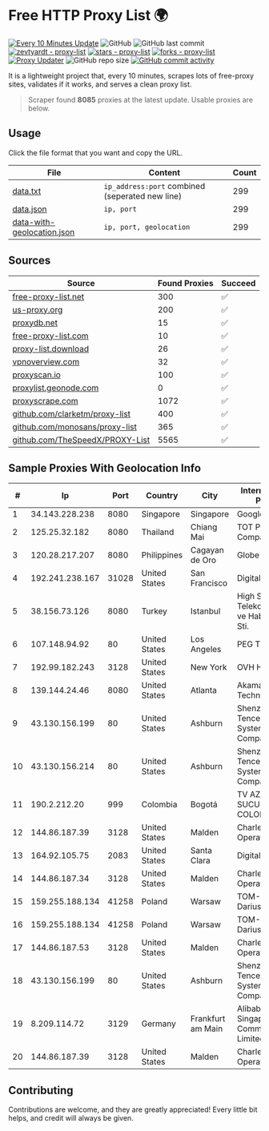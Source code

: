 
# Free HTTP Proxy List 🌍

[![Every 10 Minutes Update](https://github.com/mertguvencli/http-proxy-list/actions/workflows/main.yml/badge.svg?branch=main)](https://github.com/mertguvencli/http-proxy-list/actions/workflows/main.yml)
![GitHub](https://img.shields.io/github/license/mertguvencli/http-proxy-list)
![GitHub last commit](https://img.shields.io/github/last-commit/mertguvencli/http-proxy-list)
[![zevtyardt - proxy-list](https://img.shields.io/static/v1?label=zevtyardt&message=proxy-list&color=blue&logo=github)](https://github.com/zevtyardt/proxy-list "Go to GitHub repo")
[![stars - proxy-list](https://img.shields.io/github/stars/zevtyardt/proxy-list?style=social)](https://github.com/zevtyardt/proxy-list)
[![forks - proxy-list](https://img.shields.io/github/forks/zevtyardt/proxy-list?style=social)](https://github.com/zevtyardt/proxy-list)
[![Proxy Updater](https://github.com/zevtyardt/proxy-list/workflows/Proxy%20Updater/badge.svg)](https://github.com/zevtyardt/proxy-list/actions?query=workflow:"Proxy+Updater")
![GitHub repo size](https://img.shields.io/github/repo-size/zevtyardt/proxy-list)
[![GitHub commit activity](https://img.shields.io/github/commit-activity/m/zevtyardt/proxy-list?logo=commits)](https://github.com/zevtyardt/proxy-list/commits/main)

It is a lightweight project that, every 10 minutes, scrapes lots of free-proxy sites, validates if it works, and serves a clean proxy list.

> Scraper found **8085** proxies at the latest update. Usable proxies are below.

## Usage

Click the file format that you want and copy the URL.

|File|Content|Count|
|----|-------|-----|
|[data.txt](https://raw.githubusercontent.com/mertguvencli/http-proxy-list/main/proxy-list/data.txt)|`ip_address:port` combined (seperated new line)|299|
|[data.json](https://raw.githubusercontent.com/mertguvencli/http-proxy-list/main/proxy-list/data.json)|`ip, port`|299|
|[data-with-geolocation.json](https://raw.githubusercontent.com/mertguvencli/http-proxy-list/main/proxy-list/data-with-geolocation.json)|`ip, port, geolocation`|299|

## Sources

|Source|Found Proxies|Succeed|
|------|-------------|-------|
|[free-proxy-list.net](https://free-proxy-list.net)|300|✅|
|[us-proxy.org](https://www.us-proxy.org)|200|✅|
|[proxydb.net](http://proxydb.net)|15|✅|
|[free-proxy-list.com](https://free-proxy-list.com/?page=&port=&type%5B%5D=http&type%5B%5D=https&up_time=0&search=Search)|10|✅|
|[proxy-list.download](https://www.proxy-list.download/HTTP)|26|✅|
|[vpnoverview.com](https://vpnoverview.com/privacy/anonymous-browsing/free-proxy-servers)|32|✅|
|[proxyscan.io](https://www.proxyscan.io)|100|✅|
|[proxylist.geonode.com](https://proxylist.geonode.com/api/proxy-list?limit=300&page=1&sort_by=lastChecked&sort_type=desc&protocols=http,https)|0|✅|
|[proxyscrape.com](https://api.proxyscrape.com/v2/?request=displayproxies&protocol=http&timeout=10000&country=all&ssl=all&anonymity=all)|1072|✅|
|[github.com/clarketm/proxy-list](https://raw.githubusercontent.com/clarketm/proxy-list/master/proxy-list-raw.txt)|400|✅|
|[github.com/monosans/proxy-list](https://raw.githubusercontent.com/monosans/proxy-list/main/proxies/http.txt)|365|✅|
|[github.com/TheSpeedX/PROXY-List](https://raw.githubusercontent.com/TheSpeedX/PROXY-List/master/http.txt)|5565|✅|


## Sample Proxies With Geolocation Info

|#|Ip|Port|Country|City|Internet Service Provider|
|-|--|----|-------|----|-------------------------|
|1|34.143.228.238|8080|Singapore|Singapore|Google LLC|
|2|125.25.32.182|8080|Thailand|Chiang Mai|TOT Public Company Limited|
|3|120.28.217.207|8080|Philippines|Cagayan de Oro|Globe Telecom|
|4|192.241.238.167|31028|United States|San Francisco|DigitalOcean, LLC|
|5|38.156.73.126|8080|Turkey|Istanbul|High Speed Telekomunikasyon ve Hab. Hiz. Ltd. Sti.|
|6|107.148.94.92|80|United States|Los Angeles|PEG TECH INC|
|7|192.99.182.243|3128|United States|New York|OVH Hosting|
|8|139.144.24.46|8080|United States|Atlanta|Akamai Technologies, Inc.|
|9|43.130.156.199|80|United States|Ashburn|Shenzhen Tencent Computer Systems Company Limited|
|10|43.130.156.214|80|United States|Ashburn|Shenzhen Tencent Computer Systems Company Limited|
|11|190.2.212.20|999|Colombia|Bogotá|TV AZTECA SUCURSAL COLOMBIA|
|12|144.86.187.39|3128|United States|Malden|Charles River Operation|
|13|164.92.105.75|2083|United States|Santa Clara|DigitalOcean, LLC|
|14|144.86.187.34|3128|United States|Malden|Charles River Operation|
|15|159.255.188.134|41258|Poland|Warsaw|TOM-NET s.c. Dariusz Koper|
|16|159.255.188.134|41258|Poland|Warsaw|TOM-NET s.c. Dariusz Koper|
|17|144.86.187.53|3128|United States|Malden|Charles River Operation|
|18|43.130.156.199|80|United States|Ashburn|Shenzhen Tencent Computer Systems Company Limited|
|19|8.209.114.72|3129|Germany|Frankfurt am Main|Alibaba.com Singapore E-Commerce Private Limited|
|20|144.86.187.39|3128|United States|Malden|Charles River Operation|



## Contributing

Contributions are welcome, and they are greatly appreciated! Every
little bit helps, and credit will always be given.

